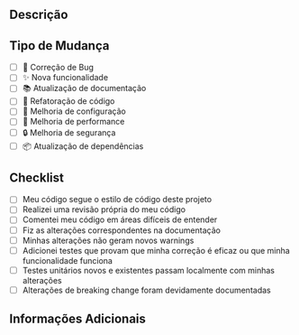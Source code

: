 ## Descrição

<!-- 
Descreva as alterações feitas e por que são necessárias.
-->

## Tipo de Mudança

<!-- Marque os tipos aplicáveis -->

- [ ] 🐛 Correção de Bug
- [ ] ✨ Nova funcionalidade
- [ ] 📚 Atualização de documentação
- [ ] 🧹 Refatoração de código
- [ ] 🔧 Melhoria de configuração
- [ ] 🚀 Melhoria de performance
- [ ] 🔒 Melhoria de segurança
- [ ] 📦 Atualização de dependências

## Checklist

<!-- Marque todos os itens aplicáveis -->

- [ ] Meu código segue o estilo de código deste projeto
- [ ] Realizei uma revisão própria do meu código
- [ ] Comentei meu código em áreas difíceis de entender
- [ ] Fiz as alterações correspondentes na documentação
- [ ] Minhas alterações não geram novos warnings
- [ ] Adicionei testes que provam que minha correção é eficaz ou que minha funcionalidade funciona
- [ ] Testes unitários novos e existentes passam localmente com minhas alterações
- [ ] Alterações de breaking change foram devidamente documentadas

## Informações Adicionais

<!-- Qualquer informação adicional que possa ser útil aos revisores -->
